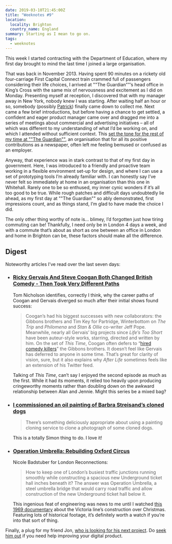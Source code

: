 ```yaml
---
date: 2019-03-10T21:45:00Z
title: "Weeknotes #9"
location:
  locality: Brighton
  country_name: England
summary: Starting as I mean to go on.
tags:
  - weeknotes
---
```


This week I started contracting with the Department of Education, where my first day brought to mind the last time I joined a large organisation.

That was back in November 2013. Having spent 90 minutes on a rickety old four-carriage First Capital Connect train crammed full of passengers considering their life choices, I arrived at ""The Guardian""’s head office in King’s Cross with the same mix of nervousness and excitement as I did on Monday. Presenting myself at reception, I discovered that with my manager away in New York, nobody knew I was starting. After waiting half an hour or so, somebody (possibly [Patrick][1]) finally came down to collect me. Next came a few brief introductions, but before having a chance to get settled, a confident and eager product manager came over and dragged me into a series of meetings about commercial and advertising initiatives – all of which was different to my understanding of what I’d be working on, and which I attended without sufficient context. This [set the tone for the rest of my time at ""The Guardian""][2], an organisation that for all its positive contributions as a newspaper, often left me feeling bemused or confused as an employer.

Anyway, that experience was in stark contrast to that of my first day in government. Here, I was introduced to a friendly and proactive team working in a flexible environment set-up for design, and where I can use a set of prototyping tools I’m already familiar with. I can honestly say I’ve never felt so immediately at home in an organisation than this one in Whitehall. Rarely one to be so enthused, my inner cynic wonders if it’s all too good to be true. While rough patches and difficult days undoubtedly lie ahead, as my first day at ""The Guardian"" so ably demonstrated, first impressions count, and as things stand, I’m glad to have made the choice I did.

The only other thing worthy of note is… blimey, I’d forgotten just how tiring commuting can be! Thankfully, I need only be in London 4 days a week, and with a commute that’s about as short as one between an office in London and home in Brighton can be, these factors should make all the difference.

## Digest

Noteworthy articles I’ve read over the last seven days:

- ### [Ricky Gervais And Steve Coogan Both Changed British Comedy - Then Took Very Different Paths][3]

  Tom Nicholson identifies, correctly I think, why the career paths of Coogan and Gervais diverged so much after their initial shows found success:

  > Coogan’s had his biggest successes with new collaborators: the Gibbons brothers and Tim Key for Partridge, Winterbottom on _The Trip_ and _Philomena_ and _Stan & Ollie_ co-writer Jeff Pope. Meanwhile, nearly all Gervais’ big projects since _Life’s Too Short_ have been auteur-style works, starring, directed and written by him. On the set of _This Time_, Coogan often defers to “[hired comedy killers][4]” the Gibbons brothers. It doesn’t feel like Gervais has deferred to anyone in some time. That’s great for clarity of vision, sure, but it also explains why _After Life_ sometimes feels like an extension of his Twitter feed.

  Talking of _This Time_, can’t say I enjoyed the second episode as much as the first. While it had its moments, it relied too heavily upon producing cringeworthy moments rather than doubling down on the awkward relationship between Alan and Jennie. Might this series be a mixed bag?

- ### [I commissioned an oil painting of Barbra Streisand’s cloned dogs][5]

  > There’s something deliciously appropriate about using a painting cloning service to clone a photograph of some cloned dogs.

  This is a totally Simon thing to do. I love it!

- ### [Operation Umbrella: Rebuilding Oxford Circus][6]

  Nicole Badstuber for London Reconnections:

  > How to keep one of London’s busiest traffic junctions running smoothly while constructing a spacious new Underground ticket hall inches beneath it? The answer was Operation Umbrella, a steel umbrella bridge that would carry road traffic and allow construction of the new Underground ticket hall below it.

  This ingenious feat of engineering was news to me until I watched [this 1969 documentary][7] about the Victoria line’s construction over Christmas. Featuring lots of historical footage, it’s definitely worth a watch if you’re into that sort of thing.

Finally, a plug for my friend Jon, [who is looking for his next project][8]. Do [seek him out][9] if you need help improving your digital product.

[1]: https://twitter.com/patrickhamann
[2]: /2015/020/a1/changing_gears/
[3]: https://www.esquire.com/uk/culture/tv/a26723025/ricky-gervais-and-steve-coogan-both-changed-british-comedy-then-took-very-different-paths/
[4]: https://www.theguardian.com/tv-and-radio/2019/feb/17/steve-coogan-alan-partridge-back-bbc-love-hate-relationship
[5]: https://simonwillison.net/2019/Mar/7/oil-painting/
[6]: https://www.londonreconnections.com/2019/operation-umbrella-rebuilding-oxford-circus/
[7]: https://www.bbc.co.uk/iplayer/episode/p00sc29t/how-they-dug-the-victoria-line
[8]: https://twitter.com/roobottom/status/1102896958736351232
[9]: https://roodesign.co.uk
